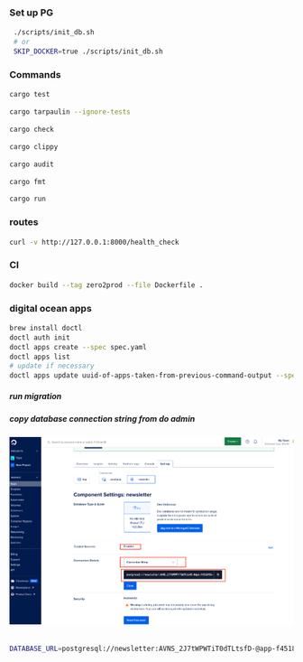 
### Set up PG
```bash
 ./scripts/init_db.sh  
 # or
 SKIP_DOCKER=true ./scripts/init_db.sh 
```

### Commands

```bash
cargo test
```

```bash
cargo tarpaulin --ignore-tests
```

```bash
cargo check
```

```bash
cargo clippy
```

```bash
cargo audit
```

```bash
cargo fmt
```

```bash
cargo run
```


### routes
```bash
curl -v http://127.0.0.1:8000/health_check
```


### CI
```bash
docker build --tag zero2prod --file Dockerfile .
```


### digital ocean apps
```bash
brew install doctl
doctl auth init
doctl apps create --spec spec.yaml
doctl apps list
# update if necessary
doctl apps update uuid-of-apps-taken-from-previous-command-output --spec=spec.yaml
```

##### run migration
##### copy database connection string from do admin
![digital ocean admin preview](readme_do_admin_preview.png)
```bash

DATABASE_URL=postgresql://newsletter:AVNS_2J7tWPWTiT0dTLtsfD-@app-f4518f9b-1cdd-478c-bad8-2adce781e1ac-do-user-2157021-0.b.db.ondigitalocean.com:25060/newsletter?sslmode=require sqlx migrate run 
```